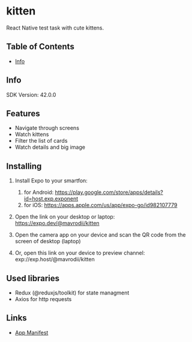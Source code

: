# kitten
React Native test task with cute kittens.

## Table of Contents
* [Info](https://github.com/Mavr1/kitten#info)

## Info
SDK Version: 42.0.0

## Features
* Navigate through screens
* Watch kittens
* Filter the list of cards
* Watch details and big image

## Installing
1. Install Expo to your smartfon:
    1. for Android: https://play.google.com/store/apps/details?id=host.exp.exponent
    1. for iOS: https://apps.apple.com/us/app/expo-go/id982107779

1. Open the link on your desktop or laptop: https://expo.dev/@mavrodii/kitten
1. Open the camera app on your device and scan the QR code from the screen of desktop (laptop)
1. Or, open this link on your device to preview channel: exp://exp.host/@mavrodii/kitten

## Used libraries
* Redux (@reduxjs/toolkit) for state managment
* Axios for http requests

## Links
* [App Manifest](https://exp.host/@mavrodii/kitten/index.exp?sdkVersion=42.0.0)


